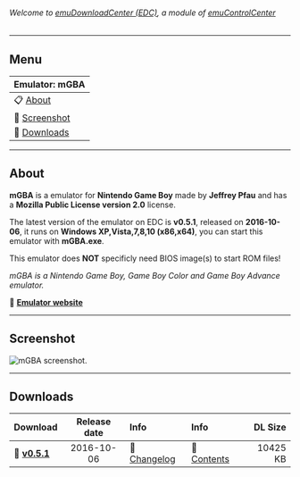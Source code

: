 ###### Welcome to [emuDownloadCenter (EDC)](https://github.com/PhoenixInteractiveNL/emuDownloadCenter/wiki/), a module of [emuControlCenter](https://github.com/PhoenixInteractiveNL/emuControlCenter/wiki/)
***
## Menu
| **Emulator: mGBA** |
|:---------|
| :clipboard: [About](#about) |
| :sunrise: [Screenshot](#screenshot) |
| :floppy_disk: [Downloads](#downloads) |
***
## About
**mGBA** is a emulator for **Nintendo Game Boy** made by **Jeffrey Pfau** and has a **Mozilla Public License version 2.0** license.

The latest version of the emulator on EDC is **v0.5.1**, released on **2016-10-06**, it runs on **Windows XP,Vista,7,8,10 (x86,x64)**, you can start this emulator with **mGBA.exe**.

This emulator does **NOT** specificly need BIOS image(s) to start ROM files!

_mGBA is a Nintendo Game Boy, Game Boy Color and Game Boy Advance emulator._

:link: [**Emulator website**](http://mgba.io)
***
## Screenshot
![](https://raw.githubusercontent.com/PhoenixInteractiveNL/emuDownloadCenter/master/hooks/mgba/screen.jpg "mGBA screenshot.")
***
## Downloads
| Download | Release date  | Info       | Info       | DL Size    |
|:---------|:-------------:|:-----------|:-----------|-----------:|
| :floppy_disk: [**v0.5.1**](https://github.com/PhoenixInteractiveNL/edc-repo0003/raw/master/mgba/0.5.1.7z) | 2016-10-06 | :page_facing_up: [Changelog](https://github.com/PhoenixInteractiveNL/edc-repo0003/blob/master/mgba/0.5.1_changelog.txt) | :mag_right: [Contents](https://github.com/PhoenixInteractiveNL/edc-repo0003/blob/master/mgba/0.5.1_contents.txt) | 10425 KB |
